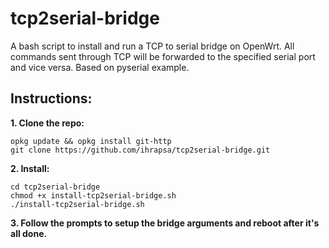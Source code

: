 # tcp2serial-bridge
 A bash script to install and run a TCP to serial bridge on OpenWrt. All commands sent through TCP will be forwarded to the specified serial port and vice versa. Based on pyserial example.
 
 ## Instructions:
 
 **1. Clone the repo:**
```
opkg update && opkg install git-http
git clone https://github.com/ihrapsa/tcp2serial-bridge.git
```
 **2. Install:**
```
cd tcp2serial-bridge
chmod +x install-tcp2serial-bridge.sh
./install-tcp2serial-bridge.sh
```
 **3. Follow the prompts to setup the bridge arguments and reboot after it's all done.**

